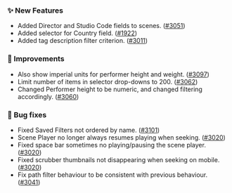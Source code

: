 ### ✨ New Features
* Added Director and Studio Code fields to scenes. ([#3051](https://github.com/stashapp/stash/pull/3051))
* Added selector for Country field. ([#1922](https://github.com/stashapp/stash/pull/1922))
* Added tag description filter criterion. ([#3011](https://github.com/stashapp/stash/pull/3011))

### 🎨 Improvements
* Also show imperial units for performer height and weight. ([#3097](https://github.com/stashapp/stash/pull/3097))
* Limit number of items in selector drop-downs to 200. ([#3062](https://github.com/stashapp/stash/pull/3062))
* Changed Performer height to be numeric, and changed filtering accordingly. ([#3060](https://github.com/stashapp/stash/pull/3060))

### 🐛 Bug fixes
* Fixed Saved Filters not ordered by name. ([#3101](https://github.com/stashapp/stash/pull/3101))
* Scene Player no longer always resumes playing when seeking. ([#3020](https://github.com/stashapp/stash/pull/3020))
* Fixed space bar sometimes no playing/pausing the scene player. ([#3020](https://github.com/stashapp/stash/pull/3020))
* Fixed scrubber thumbnails not disappearing when seeking on mobile. ([#3020](https://github.com/stashapp/stash/pull/3020))
* Fix path filter behaviour to be consistent with previous behaviour. ([#3041](https://github.com/stashapp/stash/pull/3041))
